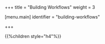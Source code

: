 +++
title = "Building Workflows"
weight = 3

[menu.main]
identifier = "building-workflows"

+++

{{%children style="h4"%}}
